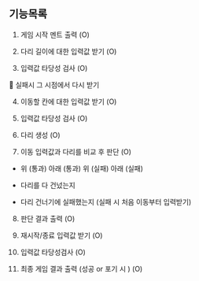 ## 기능목록

1. 게임 시작 멘트 출력 (O)

2. 다리 길이에 대한 입력값 받기 (O)

3. 입력값 타당성 검사 (O)

🚨 실패시 그 시점에서 다시 받기

4. 이동할 칸에 대한 입력값 받기 (O)

5. 입력값 타당성 검사 (O)

6. 다리 생성 (O)

7. 이동 입력값과 다리를 비교 후 판단 (O)

- 위 (통과) 아래 (통과) 위 (실패) 아래 (실패)

- 다리를 다 건넜는지

- 다리 건너기에 실패했는지
  (실패 시 처음 이동부터 입력받기)

8. 판단 결과 출력 (O)

9. 재시작/종료 입력값 받기 (O)

10. 입력값 타당성검사 (O)

11. 최종 게임 결과 출력 (성공 or 포기 시 ) (O)

